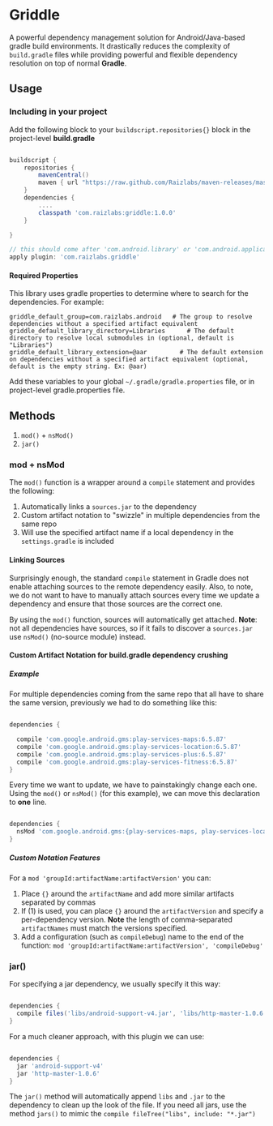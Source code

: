# Griddle

A powerful dependency management solution for Android/Java-based gradle build environments. It drastically reduces the complexity of ```build.gradle``` files while providing powerful and flexible dependency resolution on top of normal **Gradle**.

## Usage

### Including in your project

Add the following block to your ```buildscript.repositories{}``` block in the project-level **build.gradle** 

```groovy

buildscript {
    repositories {
        mavenCentral()
        maven { url "https://raw.github.com/Raizlabs/maven-releases/master/releases" }
    }
    dependencies {
        ....
        classpath 'com.raizlabs:griddle:1.0.0'
    }

}

// this should come after 'com.android.library' or 'com.android.application
apply plugin: 'com.raizlabs.griddle'

```

#### Required Properties

This library uses gradle properties to determine where to search for the dependencies. For example:

```
griddle_default_group=com.raizlabs.android   # The group to resolve dependencies without a specified artifact equivalent
griddle_default_library_directory=Libraries      # The default directory to resolve local submodules in (optional, default is "Libraries")
griddle_default_library_extension=@aar         # The default extension on dependencies without a specified artifact equivalent (optional, default is the empty string. Ex: @aar)
```
Add these variables to your global ```~/.gradle/gradle.properties``` file, or in project-level gradle.properties file. 

## Methods

  1. ```mod()``` + ```nsMod()```
  2. ```jar()```

### mod + nsMod

The ```mod()``` function is a wrapper around a ```compile``` statement and provides the following:

  1. Automatically links a ```sources.jar``` to the dependency
  2. Custom artifact notation to "swizzle" in multiple dependencies from the same repo
  3. Will use the specified artifact name if a local dependency in the ```settings.gradle``` is included

#### Linking Sources

Surprisingly enough, the standard ```compile``` statement in Gradle does not enable attaching sources to the remote dependency easily. Also, to note, we do not want to have to manually attach sources every time we update a dependency and ensure that those sources are the correct one.

By using the ```mod()``` function, sources will automatically get attached. **Note**: not all dependencies have sources, so if it fails to discover a ```sources.jar``` use ```nsMod()``` (no-source module) instead.

#### Custom Artifact Notation for build.gradle dependency crushing

##### Example

For multiple dependencies coming from the same repo that all have to share the same version, previously we had to do something like this:

```groovy

dependencies {

  compile 'com.google.android.gms:play-services-maps:6.5.87'
  compile 'com.google.android.gms:play-services-location:6.5.87'
  compile 'com.google.android.gms:play-services-plus:6.5.87'
  compile 'com.google.android.gms:play-services-fitness:6.5.87'
}

```

Every time we want to update, we have to painstakingly change each one. Using the ```mod()``` or ```nsMod()``` (for this example), we can move this declaration to **one** line.

```groovy

dependencies {
  nsMod 'com.google.android.gms:{play-services-maps, play-services-location, play-services-plus, play-services-fitness}:6.5.87'
}

```

##### Custom Notation Features

 For a ```mod 'groupId:artifactName:artifactVersion'``` you can:
 
   1. Place ```{}``` around the ```artifactName``` and add more similar artifacts separated by commas
   2. If (1) is used, you can place ```{}``` around the ```artifactVersion``` and specify a per-dependency version. **Note** the length of comma-separated ```artifactNames``` must match the versions specified.
   3. Add a configuration (such as ```compileDebug```) name to the end of the function: ```mod 'groupId:artifactName:artifactVersion', 'compileDebug'```
   
### jar()

For specifying a jar dependency, we usually specify it this way:

```groovy

dependencies {
  compile files('libs/android-support-v4.jar', 'libs/http-master-1.0.6.jar')
}

```

For a much cleaner approach, with this plugin we can use:

```groovy

dependencies {
  jar 'android-support-v4'
  jar 'http-master-1.0.6'
}

```

The ```jar()``` method will automatically append ```libs``` and ```.jar``` to the dependency to clean up the look of the file. If you need all jars, use the method ```jars()``` to mimic the ```compile fileTree("libs", include: "*.jar")```
